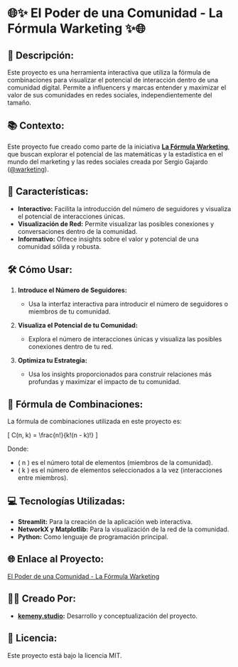 
# 🌐✨ **El Poder de una Comunidad - La Fórmula Warketing** ✨🌐

## 🚀 **Descripción:**
Este proyecto es una herramienta interactiva que utiliza la fórmula de combinaciones para visualizar el potencial de interacción dentro de una comunidad digital. Permite a influencers y marcas entender y maximizar el valor de sus comunidades en redes sociales, independientemente del tamaño.

## 📚 **Contexto:**

Este proyecto fue creado como parte de la iniciativa **[La Fórmula Warketing](https://www.linkedin.com/posts/warketing_el-poder-de-una-comunidad-robusta-y-solida-activity-7112052608076242945-Lm2q?utm_source=share&utm_medium=member_desktop)**, que buscan explorar el potencial de las matemáticas y la estadística en el mundo del marketing y las redes sociales creada por Sergio Gajardo ([@warketing](https://www.linkedin.com/in/warketing/)).

## 🌟 **Características:**
- **Interactivo:** Facilita la introducción del número de seguidores y visualiza el potencial de interacciones únicas.
- **Visualización de Red:** Permite visualizar las posibles conexiones y conversaciones dentro de la comunidad.
- **Informativo:** Ofrece insights sobre el valor y potencial de una comunidad sólida y robusta.

## 🛠 **Cómo Usar:**
1. **Introduce el Número de Seguidores:**
   - Usa la interfaz interactiva para introducir el número de seguidores o miembros de tu comunidad.

2. **Visualiza el Potencial de tu Comunidad:**
   - Explora el número de interacciones únicas y visualiza las posibles conexiones dentro de tu red.

3. **Optimiza tu Estrategia:**
   - Usa los insights proporcionados para construir relaciones más profundas y maximizar el impacto de tu comunidad.

## 📘 **Fórmula de Combinaciones:**
La fórmula de combinaciones utilizada en este proyecto es:

\[ C(n, k) = \frac{n!}{k!(n - k)!} \]

Donde:
- \( n \) es el número total de elementos (miembros de la comunidad).
- \( k \) es el número de elementos seleccionados a la vez (interacciones entre miembros).

## 💻 **Tecnologías Utilizadas:**
- **Streamlit:** Para la creación de la aplicación web interactiva.
- **NetworkX y Matplotlib:** Para la visualización de la red de la comunidad.
- **Python:** Como lenguaje de programación principal.

## 🌐 **Enlace al Proyecto:**
[El Poder de una Comunidad - La Fórmula Warketing](https://formulawarketing.streamlit.app/)

## 🙋‍♂️ **Creado Por:**
- **[kemeny.studio](http://kemeny.studio):** Desarrollo y conceptualización del proyecto.

## 📄 **Licencia:**
Este proyecto está bajo la licencia MIT.
